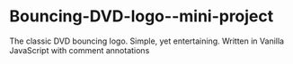# Bouncing-DVD-logo--mini-project
The classic DVD bouncing logo. Simple, yet entertaining. Written in Vanilla JavaScript with comment annotations
